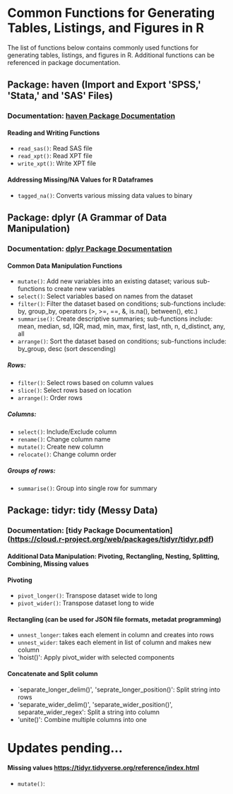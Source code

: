 # Common Functions for Generating Tables, Listings, and Figures in R

The list of functions below contains commonly used functions for generating tables, listings, and figures in R. Additional functions can be referenced in package documentation.

## Package: haven (Import and Export 'SPSS,' 'Stata,' and 'SAS' Files)

### Documentation: [haven Package Documentation](https://cloud.r-project.org/web/packages/haven/haven.pdf)

#### Reading and Writing Functions
- `read_sas()`: Read SAS file
- `read_xpt()`: Read XPT file
- `write_xpt()`: Write XPT file

#### Addressing Missing/NA Values for R Dataframes
- `tagged_na()`: Converts various missing data values to binary

## Package: dplyr (A Grammar of Data Manipulation)

### Documentation: [dplyr Package Documentation](https://cloud.r-project.org/web/packages/dplyr/dplyr.pdf)

#### Common Data Manipulation Functions
- `mutate()`: Add new variables into an existing dataset; various sub-functions to create new variables
- `select()`: Select variables based on names from the dataset
- `filter()`: Filter the dataset based on conditions; sub-functions include: by, group_by, operators (>, >=, ==, &, is.na(), between(), etc.)
- `summarise()`: Create descriptive summaries; sub-functions include: mean, median, sd, IQR, mad, min, max, first, last, nth, n, d_distinct, any, all
- `arrange()`: Sort the dataset based on conditions; sub-functions include: by_group, desc (sort descending)

##### Rows:
- `filter()`: Select rows based on column values
- `slice()`: Select rows based on location
- `arrange()`: Order rows
##### Columns:
- `select()`: Include/Exclude column
- `rename()`: Change column name
- `mutate()`: Create new column
- `relocate()`: Change column order
##### Groups of rows:
- `summarise()`: Group into single row for summary

## Package: tidyr: tidy (Messy Data)

### Documentation: [tidy Package Documentation] (https://cloud.r-project.org/web/packages/tidyr/tidyr.pdf)

#### Additional Data Manipulation: Pivoting, Rectangling, Nesting, Splitting, Combining, Missing values
#### Pivoting
- `pivot_longer()`: Transpose dataset wide to long
- `pivot_wider()`: Transpose dataset long to wide
#### Rectangling (can be used for JSON file formats, metadat programming)
- `unnest_longer`: takes each element in column and creates into rows
- `unnest_wider`: takes each element in list of column and makes new column
- 'hoist()': Apply pivot_wider with selected components
#### Concatenate and Split column 
- `separate_longer_delim()', 'seprate_longer_position()': Split string into rows
- 'separate_wider_delim()', 'separate_wider_position()', separate_wider_regex': Split a string into column
- 'unite()': Combine multiple columns into one

# Updates pending...
#### Missing values https://tidyr.tidyverse.org/reference/index.html
- `mutate()`:
